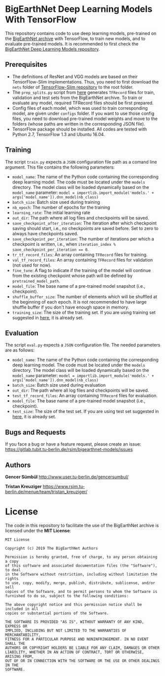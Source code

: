 # BigEarthNet Deep Learning Models With TensorFlow
This repository contains code to use deep learning models, pre-trained on the [BigEarthNet archive](http://bigearth.net/) with TensorFlow, to train new models, and to evaluate pre-trained models. It is recommended to first check the [BigEarthNet Deep Learning Models repository](https://gitlab.tu-berlin.de/rsim/bigearthnet-models). 

## Prerequisites
* The definitions of ResNet and VGG models are based on their TensorFlow-Slim implementations. Thus, you need to first download the `nets` folder of [TensorFlow-Slim repository](https://github.com/tensorflow/models/tree/master/research/slim/nets) to the root folder.
* The `prep_splits.py` script from [here](https://gitlab.tu-berlin.de/rsim/bigearthnet-models/blob/master/prep_splits.py) generates `TFRecord` files for train, validation and test sets from the BigEarthNet archive. To train or evaluate any model, required TFRecord files should be first prepared. 
* Config files of each model, which was used to train corresponding model, are given under `configs` folder. If you want to use those config files, you need to download pre-trained model weights and move to the folders (whose paths are written in the corresponding JSON file). 
* TensorFlow package should be installed. All codes are tested with Python 2.7, TensorFlow 1.3 and Ubuntu 16.04. 

## Training
The script `train.py` expects a `JSON` configuration file path as a comand line argument. This file contains the following parameters:
* `model_name`: The name of the Python code containing the corresponding deep learning model. The code must be located under the `models` directory. The model class will be loaded dynamically based on the `model_name` parameter: `model = importlib.import_module('models.' + args['model_name']).dnn_model(nb_class)`
* `batch_size`: Batch size used during training
* `nb_epoch`: The number of epochs for the training
* `learning_rate`: The initial learning rate
* `out_dir`: The path where all log files and checkpoints will be saved.
* `save_checkpoint_after_iteration`: The iteration after which checkpoint saving should start, i.e., no checkpoints are saved before. Set to zero to always have checkpoints saved.
* `save_checkpoint_per_iteration`: The number of iterations per which a checkpoint is written, i.e., when `iteration_index % save_checkpoint_per_iteration == 0`.
* `tr_tf_record_files`: An array containing `TFRecord` files for training.
* `val_tf_record_files`: An array containing `TFRecord` files for validation (not used for now).
* `fine_tune`: A flag to indicate if the training of the model will continue from the existing checkpoint whose path will be defined by `pretrained_model_path`.
* `model_file`: The base name of a pre-trained model snapshot (i.e., checkpoint).
* `shuffle_buffer_size`: The number of elements which will be shuffled at the beginning of each epoch. It is not recommended to have large shuffle buffer if you don't have enough space in memory. 
* `training_size`: The size of the training set. If you are using training set suggested in [here](https://gitlab.tu-berlin.de/rsim/bigearthnet-models/), it is already set.

## Evaluation
The script `eval.py` expects a `JSON` configuration file. The needed parameters are as follows:
* `model_name`: The name of the Python code containing the corresponding deep learning model. The code must be located under the `models` directory. The model class will be loaded dynamically based on the `model_name` parameter: `model = importlib.import_module('models.' + args['model_name']).dnn_model(nb_class)`
* `batch_size`: Batch size used during evaluation
* `out_dir`: The path where all log files and checkpoints will be saved.
* `test_tf_record_files`: An array containing `TFRecord` files for evaluation.
* `model_file`: The base name of a pre-trained model snapshot (i.e., checkpoint).
* `test_size`: The size of the test set. If you are using test set suggested in [here](https://gitlab.tu-berlin.de/rsim/bigearthnet-models/), it is already set.

## Bugs and Requests
If you face a bug or have a feature request, please create an issue:
https://gitlab.tubit.tu-berlin.de/rsim/bigearthnet-models/issues

Authors
-------

**Gencer Sümbül**
http://www.user.tu-berlin.de/gencersumbul/

**Tristan Kreuziger**
https://www.rsim.tu-berlin.de/menue/team/tristan_kreuziger/


# License
The code in this repository to facilitate the use of the BigEarthNet archive is licensed under the **MIT License**:

```
MIT License

Copyright (c) 2019 The BigEarthNet Authors

Permission is hereby granted, free of charge, to any person obtaining a copy
of this software and associated documentation files (the "Software"), to deal
in the Software without restriction, including without limitation the rights
to use, copy, modify, merge, publish, distribute, sublicense, and/or sell
copies of the Software, and to permit persons to whom the Software is
furnished to do so, subject to the following conditions:

The above copyright notice and this permission notice shall be included in all
copies or substantial portions of the Software.

THE SOFTWARE IS PROVIDED "AS IS", WITHOUT WARRANTY OF ANY KIND, EXPRESS OR
IMPLIED, INCLUDING BUT NOT LIMITED TO THE WARRANTIES OF MERCHANTABILITY,
FITNESS FOR A PARTICULAR PURPOSE AND NONINFRINGEMENT. IN NO EVENT SHALL THE
AUTHORS OR COPYRIGHT HOLDERS BE LIABLE FOR ANY CLAIM, DAMAGES OR OTHER
LIABILITY, WHETHER IN AN ACTION OF CONTRACT, TORT OR OTHERWISE, ARISING FROM,
OUT OF OR IN CONNECTION WITH THE SOFTWARE OR THE USE OR OTHER DEALINGS IN THE
SOFTWARE.
```
